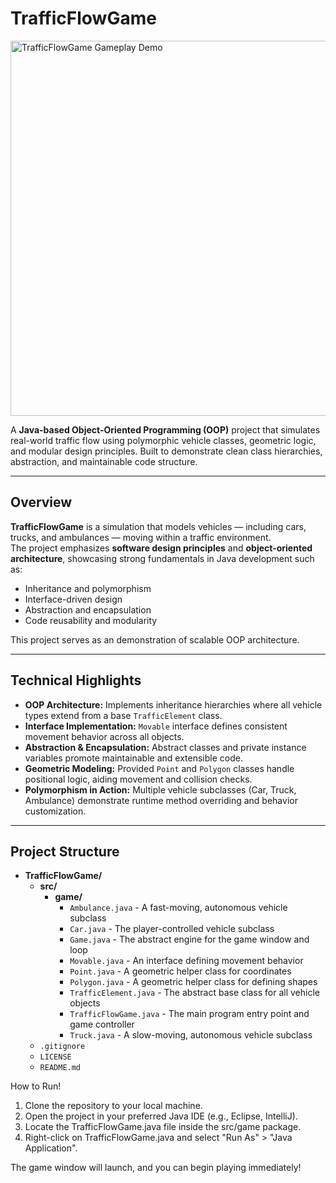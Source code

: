 # TrafficFlowGame

<img src="https://github.com/mostafaelamin/TrafficFlowGame/blob/main/TrafficFlow.gif?raw=true" alt="TrafficFlowGame Gameplay Demo" width="600"/>

A **Java-based Object-Oriented Programming (OOP)** project that simulates real-world traffic flow using polymorphic vehicle classes, geometric logic, and modular design principles. Built to demonstrate clean class hierarchies, abstraction, and maintainable code structure.

---

## Overview

**TrafficFlowGame** is a simulation that models vehicles — including cars, trucks, and ambulances — moving within a traffic environment.  
The project emphasizes **software design principles** and **object-oriented architecture**, showcasing strong fundamentals in Java development such as:

- Inheritance and polymorphism  
- Interface-driven design  
- Abstraction and encapsulation  
- Code reusability and modularity  

This project serves as an demonstration of scalable OOP architecture.

---

## Technical Highlights

- **OOP Architecture:** Implements inheritance hierarchies where all vehicle types extend from a base `TrafficElement` class.  
- **Interface Implementation:** `Movable` interface defines consistent movement behavior across all objects.  
- **Abstraction & Encapsulation:** Abstract classes and private instance variables promote maintainable and extensible code.  
- **Geometric Modeling:** Provided `Point` and `Polygon` classes handle positional logic, aiding movement and collision checks.  
- **Polymorphism in Action:** Multiple vehicle subclasses (Car, Truck, Ambulance) demonstrate runtime method overriding and behavior customization.  

---

## Project Structure

* **TrafficFlowGame/**
    * **src/**
        * **game/**
            * `Ambulance.java` - A fast-moving, autonomous vehicle subclass
            * `Car.java` - The player-controlled vehicle subclass
            * `Game.java` - The abstract engine for the game window and loop
            * `Movable.java` - An interface defining movement behavior
            * `Point.java` - A geometric helper class for coordinates
            * `Polygon.java` - A geometric helper class for defining shapes
            * `TrafficElement.java` - The abstract base class for all vehicle objects
            * `TrafficFlowGame.java` - The main program entry point and game controller
            * `Truck.java` - A slow-moving, autonomous vehicle subclass
    * `.gitignore`
    * `LICENSE`
    * `README.md`

How to Run!

1. Clone the repository to your local machine.
2. Open the project in your preferred Java IDE (e.g., Eclipse, IntelliJ).
3. Locate the TrafficFlowGame.java file inside the src/game package.
4. Right-click on TrafficFlowGame.java and select "Run As" > "Java Application".

The game window will launch, and you can begin playing immediately!
